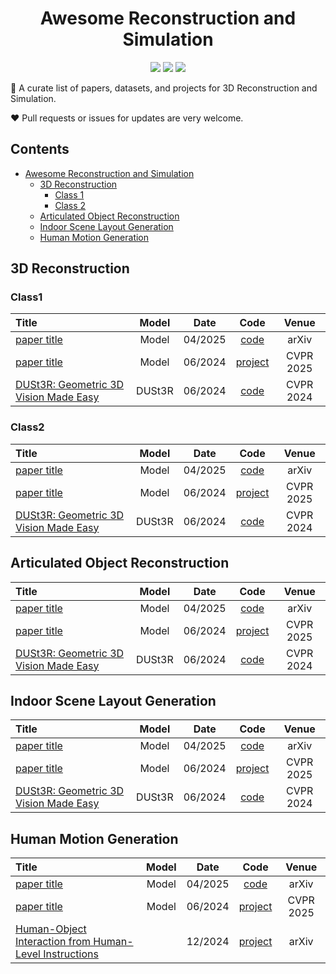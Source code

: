 <h1 align="center">Awesome Reconstruction and Simulation</h1>

<p align="center">
    <a href="" alt="">
        <img src="https://img.shields.io/github/commit-activity/m/polysummit/awesome-reconstruction-and-simulation?colorB=b74e45" /></a>
    <a href="" alt="">
        <img src="https://img.shields.io/github/last-commit/polysummit/awesome-reconstruction-and-simulation?colorB=54b345" /></a>
    <a href="" alt="">
        <img src="https://visitor-badge.laobi.icu/badge?page_id=polysummit.awesome-reconstruction-and-simulation?style=flat-square" /></a>
</p>

🌟 A curate list of papers, datasets, and projects for 3D Reconstruction and Simulation.

:heart: Pull requests or issues for updates are very welcome.

## Contents
- [Awesome Reconstruction and Simulation](#awesome-reconstruction-and-simulation)
  - [3D Reconstruction](#reconstruction)
    - [Class 1](#reconstruction-class1)
    - [Class 2](#reconstruction-class2)
  - [Articulated Object Reconstruction](#articulate)
  - [Indoor Scene Layout Generation](#layout)
  - [Human Motion Generation](#human-motion)


## <span id="reconstruction">3D Reconstruction</span>

### <span id="reconstruction-class1">Class1</span>
| Title                                                        | Model | Date   |                             Code                             | Venue |
| :----------------------------------------------------------- | :-----: | :-----: | :----------------------------------------------------------: | :---: |
| [paper title](link) | Model | 04/2025 |  [code](link)  | arXiv |
| [paper title](link) | Model | 06/2024 |  [project](link)  | CVPR 2025 |
| [DUSt3R: Geometric 3D Vision Made Easy](https://arxiv.org/pdf/2312.14132) | DUSt3R | 06/2024 |  [code](https://github.com/naver/dust3r)  | CVPR 2024 |

### <span id="reconstruction-class2">Class2</span>
| Title                                                        | Model | Date   |                             Code                             | Venue |
| :----------------------------------------------------------- | :-----: | :-----: | :----------------------------------------------------------: | :---: |
| [paper title](link) | Model | 04/2025 |  [code](link)  | arXiv |
| [paper title](link) | Model | 06/2024 |  [project](link)  | CVPR 2025 |
| [DUSt3R: Geometric 3D Vision Made Easy](https://arxiv.org/pdf/2312.14132) | DUSt3R | 06/2024 |  [code](https://github.com/naver/dust3r)  | CVPR 2024 |

## <span id="articulate">Articulated Object Reconstruction</span>
| Title                                                        | Model | Date   |                             Code                             | Venue |
| :----------------------------------------------------------- | :-----: | :-----: | :----------------------------------------------------------: | :---: |
| [paper title](link) | Model | 04/2025 |  [code](link)  | arXiv |
| [paper title](link) | Model | 06/2024 |  [project](link)  | CVPR 2025 |
| [DUSt3R: Geometric 3D Vision Made Easy](https://arxiv.org/pdf/2312.14132) | DUSt3R | 06/2024 |  [code](https://github.com/naver/dust3r)  | CVPR 2024 |

## <span id="layout">Indoor Scene Layout Generation</span>
| Title                                                        | Model | Date   |                             Code                             | Venue |
| :----------------------------------------------------------- | :-----: | :-----: | :----------------------------------------------------------: | :---: |
| [paper title](link) | Model | 04/2025 |  [code](link)  | arXiv |
| [paper title](link) | Model | 06/2024 |  [project](link)  | CVPR 2025 |
| [DUSt3R: Geometric 3D Vision Made Easy](https://arxiv.org/pdf/2312.14132) | DUSt3R | 06/2024 |  [code](https://github.com/naver/dust3r)  | CVPR 2024 |

## <span id="human-motion">Human Motion Generation</span>
| Title                                                        | Model | Date   |                             Code                             | Venue |
| :----------------------------------------------------------- | :-----: | :-----: | :----------------------------------------------------------: | :---: |
| [paper title](link) | Model | 04/2025 |  [code](link)  | arXiv |
| [paper title](link) | Model | 06/2024 |  [project](link)  | CVPR 2025 |
| [Human-Object Interaction from Human-Level Instructions](https://arxiv.org/pdf/2406.17840) |  | 12/2024 |  [project](https://hoifhli.github.io/)  | arXiv |

